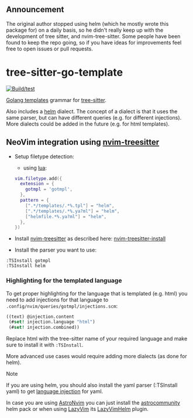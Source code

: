 ## Announcement

The original author stopped using helm (which he mostly wrote this package for) on a daily basis, so he didn't really keep up with the development of tree sitter, and nvim-tree-sitter.
Some people have been found to keep the repo going, so if you have ideas for improvements feel free to open issues or pull requests.

# tree-sitter-go-template

[![Build/test](https://github.com/ngalaiko/tree-sitter-go-template/actions/workflows/ci.yaml/badge.svg)](https://github.com/ngalaiko/tree-sitter-go-template/actions/workflows/ci.yaml)

[Golang templates][] grammar for [tree-sitter][].

Also includes a [helm][] dialect. The concept of a dialect is that it uses the same parser, but can have different queries (e.g. for different injections).
More dialects could be added in the future (e.g. for html templates).

## NeoVim integration using [nvim-treesitter][]

-   Setup filetype detection:

    -   using [lua](https://neovim.io/doc/user/lua.html#vim.filetype):

    ```lua
    vim.filetype.add({
      extension = {
        gotmpl = 'gotmpl',
      },
      pattern = {
        [".*/templates/.*%.tpl"] = "helm",
        [".*/templates/.*%.ya?ml"] = "helm",
        ["helmfile.*%.ya?ml"] = "helm",
      },
    })
    ```

-   Install [nvim-treesitter][] as described here: [nvim-treesitter-install][]
-   Install the parser you want to use:

```vim
:TSInstall gotmpl
:TSInstall helm
```

### Highlighting for the templated language

To get proper highlighting for the language that is templated (e.g. html) you need to add injections for
that language to `.config/nvim/queries/gotmpl/injections.scm`:

```scm
((text) @injection.content
 (#set! injection.language "html")
 (#set! injection.combined))
```

Replace html with the tree-sitter name of your required language and make sure to install it with `:TSInstall`.

More advanced use cases would require adding more dialects (as done for helm).

> [!NOTE]
>
> If you are using helm, you should also install the yaml parser (:TSInstall yaml) to get [language injection][] for yaml.
>
> In case you are using [AstroNvim][] you can just install the [astrocommunity][] helm pack or when using [LazyVim][] its [LazyVimHelm] plugin.

[tree-sitter]: https://github.com/tree-sitter/tree-sitter
[Golang templates]: https://golang.org/pkg/text/template/
[nvim-treesitter instructions]: https://github.com/nvim-treesitter/nvim-treesitter#adding-parsers
[nvim-treesitter-install]: https://github.com/nvim-treesitter/nvim-treesitter?tab=readme-ov-file#installation
[nvim-treesitter]: https://github.com/nvim-treesitter/nvim-treesitter
[helm]: https://helm.sh
[vim-helm]: https://github.com/towolf/vim-helm
[language injection]: https://tree-sitter.github.io/tree-sitter/syntax-highlighting#language-injection
[AstroNvim]: https://github.com/AstroNvim/AstroNvim
[astrocommunity]: https://github.com/AstroNvim/astrocommunity
[LazyVim]: https://www.lazyvim.org/
[LazyVimHelm]: https://github.com/LazyVim/LazyVim/blob/main/lua/lazyvim/plugins/extras/lang/helm.lua
